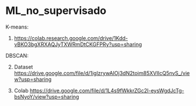 # ML_no_supervisado

K-means:

1. https://colab.research.google.com/drive/1Kdd-vBKO3bgXRXAQJyTXWRmDtCKGFPRy?usp=sharing

DBSCAN:

2. Dataset
https://drive.google.com/file/d/1iglzrywAIOj3dN2toim85XVIIcQ5nvS_/view?usp=sharing

3. Colab
https://drive.google.com/file/d/1L4s9fWkkrZGc2l-eysWgdJcTg-bsNyoY/view?usp=sharing
